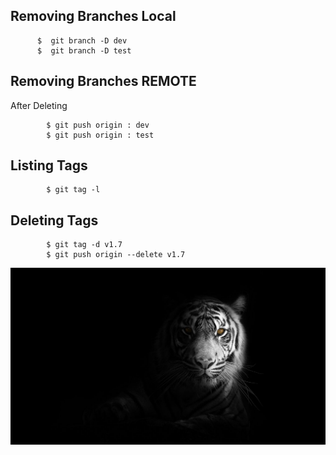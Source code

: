 ## Removing Branches Local

```
      $  git branch -D dev 
      $  git branch -D test
```
## Removing Branches REMOTE
After Deleting
```
        $ git push origin : dev 
        $ git push origin : test 
```

## Listing Tags 
```
        $ git tag -l
```
 

## Deleting  Tags 
```
        $ git tag -d v1.7
        $ git push origin --delete v1.7
```

![This is a alt Image.](tiger.jpg "This is a sample image.")
